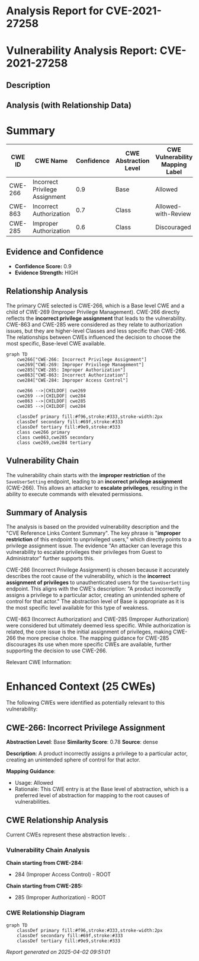 # Analysis Report for CVE-2021-27258

# Vulnerability Analysis Report: CVE-2021-27258

## Description



## Analysis (with Relationship Data)

# Summary
| CWE ID | CWE Name | Confidence | CWE Abstraction Level | CWE Vulnerability Mapping Label | CWE-Vulnerability Mapping Notes |
|---|---|---|---|---|---|
| CWE-266 | Incorrect Privilege Assignment | 0.9 | Base | Allowed | Primary CWE |
| CWE-863 | Incorrect Authorization | 0.7 | Class | Allowed-with-Review | Secondary Candidate |
| CWE-285 | Improper Authorization | 0.6 | Class | Discouraged | Secondary Candidate |

## Evidence and Confidence

*   **Confidence Score:** 0.9
*   **Evidence Strength:** HIGH

## Relationship Analysis
The primary CWE selected is CWE-266, which is a Base level CWE and a child of CWE-269 (Improper Privilege Management). CWE-266 directly reflects the **incorrect privilege assignment** that leads to the vulnerability. CWE-863 and CWE-285 were considered as they relate to authorization issues, but they are higher-level Classes and less specific than CWE-266. The relationships between CWEs influenced the decision to choose the most specific, Base-level CWE available.

```mermaid
graph TD
    cwe266["CWE-266: Incorrect Privilege Assignment"]
    cwe269["CWE-269: Improper Privilege Management"]
    cwe285["CWE-285: Improper Authorization"]
    cwe863["CWE-863: Incorrect Authorization"]
    cwe284["CWE-284: Improper Access Control"]

    cwe266 -->|CHILDOF| cwe269
    cwe269 -->|CHILDOF| cwe284
    cwe863 -->|CHILDOF| cwe285
    cwe285 -->|CHILDOF| cwe284

    classDef primary fill:#f96,stroke:#333,stroke-width:2px
    classDef secondary fill:#69f,stroke:#333
    classDef tertiary fill:#9e9,stroke:#333
    class cwe266 primary
    class cwe863,cwe285 secondary
    class cwe269,cwe284 tertiary
```

## Vulnerability Chain
The vulnerability chain starts with the **improper restriction** of the `SaveUserSetting` endpoint, leading to an **incorrect privilege assignment** (CWE-266). This allows an attacker to **escalate privileges**, resulting in the ability to execute commands with elevated permissions.

## Summary of Analysis
The analysis is based on the provided vulnerability description and the "CVE Reference Links Content Summary". The key phrase is "**improper restriction** of this endpoint to unprivileged users," which directly points to a privilege assignment issue. The evidence "An attacker can leverage this vulnerability to escalate privileges their privileges from Guest to Administrator" further supports this.

CWE-266 (Incorrect Privilege Assignment) is chosen because it accurately describes the root cause of the vulnerability, which is the **incorrect assignment of privileges** to unauthenticated users for the `SaveUserSetting` endpoint. This aligns with the CWE's description: "A product incorrectly assigns a privilege to a particular actor, creating an unintended sphere of control for that actor." The abstraction level of Base is appropriate as it is the most specific level available for this type of weakness.

CWE-863 (Incorrect Authorization) and CWE-285 (Improper Authorization) were considered but ultimately deemed less specific. While authorization is related, the core issue is the initial assignment of privileges, making CWE-266 the more precise choice. The mapping guidance for CWE-285 discourages its use when more specific CWEs are available, further supporting the decision to use CWE-266.

Relevant CWE Information:

# Enhanced Context (25 CWEs)
The following CWEs were identified as potentially relevant to this vulnerability:

## CWE-266: Incorrect Privilege Assignment
**Abstraction Level**: Base
**Similarity Score**: 0.78
**Source**: dense

**Description**:
A product incorrectly assigns a privilege to a particular actor, creating an unintended sphere of control for that actor.

**Mapping Guidance**:
- Usage: Allowed
- Rationale: This CWE entry is at the Base level of abstraction, which is a preferred level of abstraction for mapping to the root causes of vulnerabilities.


## CWE Relationship Analysis

Current CWEs represent these abstraction levels: .


### Vulnerability Chain Analysis

**Chain starting from CWE-284:**
- 284 (Improper Access Control) - ROOT


**Chain starting from CWE-285:**
- 285 (Improper Authorization) - ROOT



### CWE Relationship Diagram

```mermaid
graph TD
    classDef primary fill:#f96,stroke:#333,stroke-width:2px
    classDef secondary fill:#69f,stroke:#333
    classDef tertiary fill:#9e9,stroke:#333
```



*Report generated on 2025-04-02 09:51:01*
